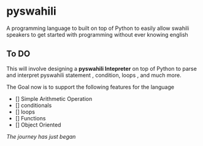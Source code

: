 # pyswahili
A programming language to built on top of Python to easily allow swahili speakers to get started with programming without ever knowing english



## To DO

This will involve designing a **pyswahili Intepreter** on top of Python to parse and interpret pyswahili statement 
, condition, loops , and much more.

The Goal now is to support the following features for the language

- [] Simple Arithmetic Operation
- [] conditionals  
- [] loops
- [] Functions 
- [] Object Oriented 


*The journey has just began*
